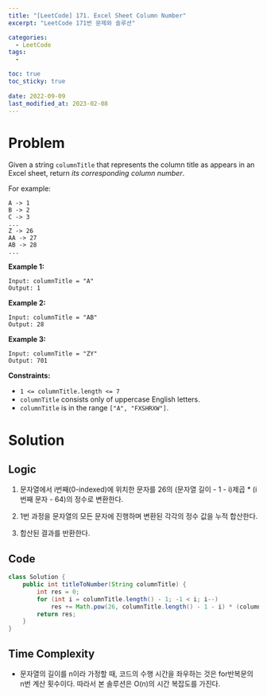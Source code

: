 ```yaml
---
title: "[LeetCode] 171. Excel Sheet Column Number"
excerpt: "LeetCode 171번 문제와 솔루션"

categories:
  - LeetCode
tags:
  - 

toc: true
toc_sticky: true
 
date: 2022-09-09
last_modified_at: 2023-02-08
---
```

# **Problem**
Given a string `columnTitle` that represents the column title as appears in an Excel sheet, return *its corresponding column number*.

For example:
```
A -> 1
B -> 2
C -> 3
...
Z -> 26
AA -> 27
AB -> 28 
...
```
**Example 1:**
```
Input: columnTitle = "A"
Output: 1
```
**Example 2:**
```
Input: columnTitle = "AB"
Output: 28
```
**Example 3:**
```
Input: columnTitle = "ZY"
Output: 701
```
**Constraints:**
- `1 <= columnTitle.length <= 7`
- `columnTitle` consists only of uppercase English letters.
- `columnTitle` is in the range `["A", "FXSHRXW"]`.

# **Solution**
## **Logic**
1. 문자열에서 i번째(0-indexed)에 위치한 문자를 26의 (문자열 길이 - 1 - i)제곱 * (i번째 문자 - 64)의 정수로 변환한다.

2. 1번 과정을 문자열의 모든 문자에 진행하며 변환된 각각의 정수 값을 누적 합산한다.

3. 합산된 결과를 반환한다.
## **Code**
```java
class Solution {
    public int titleToNumber(String columnTitle) {
        int res = 0;
        for (int i = columnTitle.length() - 1; -1 < i; i--)
            res += Math.pow(26, columnTitle.length() - 1 - i) * (columnTitle.charAt(i) - 'A' + 1);
        return res;
    }
}
```
## **Time Complexity**
- 문자열의 길이를 n이라 가정할 때, 코드의 수행 시간을 좌우하는 것은 for반복문의 n번 계산 횟수이다. 따라서 본 솔루션은 O(n)의 시간 복잡도를 가진다.